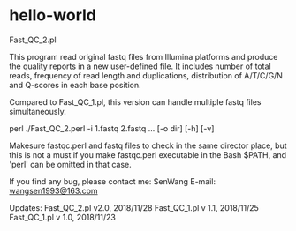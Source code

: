 # hello-world

Fast_QC_2.pl

This program read original fastq files from Illumina platforms and produce the quality reports in a new user-defined file.
It includes number of total reads, frequency of read length and duplications, distribution of A/T/C/G/N and Q-scores in each base position.

Compared to Fast_QC_1.pl, this version can handle multiple fastq files simultaneously.

perl ./Fast_QC_2.perl -i 1.fastq 2.fastq ... [-o dir] [-h] [-v]

Makesure fastqc.perl and fastq files to check in the same director place, but this is not a must if you make fastqc.perl executable in the Bash $PATH, and 'perl' can be omitted in that case.

If you find any bug, please contact me:
SenWang
E-mail: wangsen1993@163.com

Updates:
Fast_QC_2.pl v2.0, 2018/11/28
Fast_QC_1.pl v 1.1, 2018/11/25
Fast_QC_1.pl v 1.0, 2018/11/23

